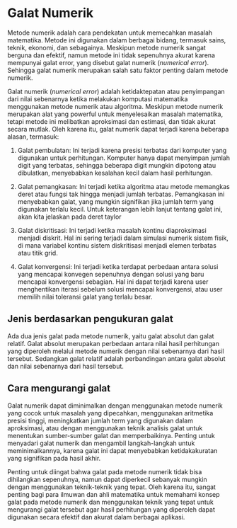 # Galat Numerik
Metode numerik adalah cara pendekatan untuk memecahkan masalah matematika. Metode ini digunakan dalam berbagai bidang, termasuk sains, teknik, ekonomi, dan sebagainya. Meskipun metode numerik sangat berguna dan efektif, namun metode ini tidak sepenuhnya akurat karena mempunyai galat error, yang disebut galat numerik (*numerical error*). Sehingga galat numerik merupakan salah satu faktor penting dalam metode numerik. 

Galat numerik (*numerical error*) adalah ketidaktepatan atau penyimpangan dari nilai sebenarnya ketika melakukan komputasi matematika menggunakan metode numerik atau algoritma. Meskipun metode numerik merupakan alat yang powerful untuk menyelesaikan masalah matematika, tetapi metode ini melibatkan aproksimasi dan estimasi, dan tidak akurat secara mutlak. Oleh karena itu, galat numerik dapat terjadi karena beberapa alasan, termasuk:
1. Galat pembulatan: Ini terjadi karena presisi terbatas dari komputer yang digunakan untuk perhitungan. Komputer hanya dapat menyimpan jumlah digit yang terbatas, sehingga beberapa digit mungkin dipotong atau dibulatkan, menyebabkan kesalahan kecil dalam hasil perhitungan.

2. Galat pemangkasan: Ini terjadi ketika algoritma atau metode memangkas deret atau fungsi tak hingga menjadi jumlah terbatas. Pemangkasan ini menyebabkan galat, yang mungkin signifikan jika jumlah term yang digunakan terlalu kecil. Untuk keterangan lebih lanjut tentang galat ini, akan kita jelaskan pada deret taylor

3. Galat diskritisasi: Ini terjadi ketika masalah kontinu diaproksimasi menjadi diskrit. Hal ini sering terjadi dalam simulasi numerik sistem fisik, di mana variabel kontinu sistem diskritisasi menjadi elemen terbatas atau titik grid.

4. Galat konvergensi: Ini terjadi ketika terdapat perbedaan antara solusi yang mencapai konvegen sepenuhnya dengan solusi yang baru mencapai konvergensi sebagian. Hal ini dapat terjadi karena user menghentikan iterasi sebelum solusi mencapai konvergensi, atau user memilih nilai toleransi galat yang terlalu besar.

## Jenis berdasarkan pengukuran galat
Ada dua jenis galat pada metode numerik, yaitu galat absolut dan galat relatif. Galat absolut merupakan perbedaan antara nilai hasil perhitungan yang diperoleh melalui metode numerik dengan nilai sebenarnya dari hasil tersebut. Sedangkan galat relatif adalah perbandingan antara galat absolut dan nilai sebenarnya dari hasil tersebut.

## Cara mengurangi galat
Galat numerik dapat diminimalkan dengan menggunakan metode numerik yang cocok untuk masalah yang dipecahkan, menggunakan aritmetika presisi tinggi, meningkatkan jumlah term yang digunakan dalam aproksimasi, atau dengan menggunakan teknik analisis galat untuk menentukan sumber-sumber galat dan memperbaikinya. Penting untuk menyadari galat numerik dan mengambil langkah-langkah untuk meminimalkannya, karena galat ini dapat menyebabkan ketidakakuratan yang signifikan pada hasil akhir.

Penting untuk diingat bahwa galat pada metode numerik tidak bisa dihilangkan sepenuhnya, namun dapat diperkecil sebanyak mungkin dengan menggunakan teknik-teknik yang tepat. Oleh karena itu, sangat penting bagi para ilmuwan dan ahli matematika untuk memahami konsep galat pada metode numerik dan menggunakan teknik yang tepat untuk mengurangi galat tersebut agar hasil perhitungan yang diperoleh dapat digunakan secara efektif dan akurat dalam berbagai aplikasi.
